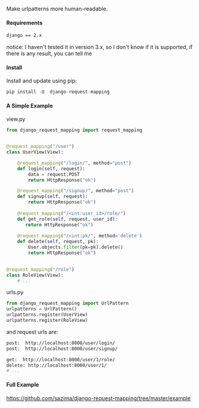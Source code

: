 Make urlpatterns more human-readable.

#### Requirements
```bash
django == 2.x
```
notice: I haven't tested it in version 3.x, so I don't know if it is supported, if there is any result, you can tell me

#### Install

Install and update using pip:


```python
pip install -U  django-request-mapping
```


#### A Simple Example


view.py

```python
from django_request_mapping import request_mapping


@request_mapping("/user")
class UserView(View):

    @request_mapping("/login/", method="post")
    def login(self, request):
        data = request.POST
        return HttpResponse("ok")

    @request_mapping("/signup/", method="post")
    def signup(self, request):
        return HttpResponse("ok")
    
    @request_mapping("/<int:user_id>/role/")
    def get_role(self, request, user_id):
       return HttpResponse("ok") 
    
    @request_mapping("/<int:pk/", method='delete')
    def delete(self, request, pk):
        User.objects.filter(pk=pk).delete()
        return HttpResponse("ok")
    

@request_mapping("/role")
class RoleView(View):
    # ...

```


urls.py
```python
from django_request_mapping import UrlPattern
urlpatterns = UrlPattern()
urlpatterns.register(UserView)
urlpatterns.register(RoleView)
```

and request urls are:

```bash
post:  http://localhost:8000/user/login/
post:  http://localhost:8000/user/signup/

get:  http://localhost:8000/user/1/role/
delete: http://localhost:8000/user/1/
# ...
```


#### Full Example

https://github.com/sazima/django-request-mapping/tree/master/example

